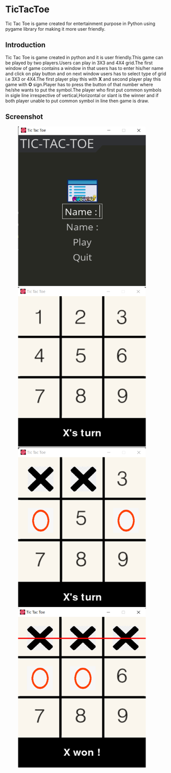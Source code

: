 # TicTacToe
Tic Tac Toe is game created for entertainment purpose in Python using pygame library for making it more user friendly.

## Introduction

Tic Tac Toe is game created in python and it is user friendly.This game can be played by two players.Users can play in 3X3 and 4X4 grid.The first window of game contains a window in that users has to enter his/her name and click on play button and on next window users has to select type of grid i.e 3X3 or 4X4.The first player play this with <b>X</b> and second player play this game with <b>O</b> sign.Player has to press the button of that number where he/she wants to put the symbol.The player who first put common symbols in sigle line irrespective of vertical,Horizontal or slant is the winner and if both player unable to put common symbol in line then game is draw.

## Screenshot


<p id="img_cont">
	<img src="/1.png" width = "400" height= "500" hspace=40 wspace=40>
	<img src="/2.png" width = "400" height= "500" hspace=40>
	<img src="/3.png" width = "400" height= "500" hspace=40>
	<img src="/4.png" width = "400" height= "500" hspace=40>
</p>
